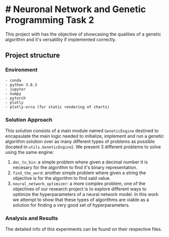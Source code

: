# # Neuronal Network and Genetic Programming Task 2
This project with has the objective of showcasing the qualities of a genetic algorithm and it's versatility if implemented correctly.

## Project structure

### Environment
```
- conda
- python 3.8.3
- jupyter
- numpy 
- pytorch
- plotly
- plotly-orca (for static rendering of charts)
```

### Solution Approach
This solution consists of a main module named `GeneticEngine` destined to encapsulate the main logic needed to initialize, implement and run a genetic algorithm solution over as many different types of problems as possible (located in `utils.GeneticEngine`). We present 3 different problems to solve using the same engine:
1) `dec_to_bin`: a simple problem where given a decimal number it is necesary for the algorithm to find it's binary representation.
2) `find_the_word`: another simple problem where given a string the objective is for the algorithm to find said value.
3) `neural_network_optimizer`: a more complex problem, one of the objectives of our research project is to explore different ways to optimize the hyperparameters of a neural network model. In this work we attempt to show that these types of algorithms are viable as a solution for finding a very good set of hyperparameters.

### Analysis and Results
The detailed info of this experiments can be found on their respective files.
